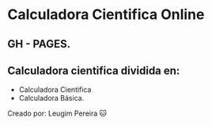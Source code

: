 # Calculadora Cientifica Online 
## GH - PAGES.
## Calculadora cientifica dividida en: 
- Calculadora Cientifica
- Calculadora Básica.

Creado por: Leugim Pereira :cat:
